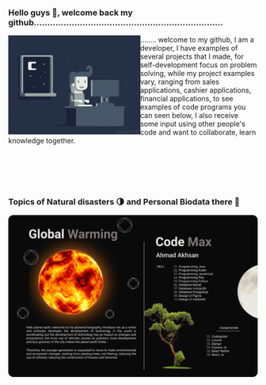 ### Hello guys 👋, welcome back my github......................................................................
<p>  <img align="left" src="giphy.gif" height="200" >........
welcome to my github, I am a developer, I have examples of several projects that I made, for self-development focus on problem solving, while my project examples vary, ranging from sales applications, cashier applications, financial applications, to see examples of code programs you can seen below, I also receive some input using other people's code and want to collaborate, learn knowledge together.  </p> 
</div>
<br><br><br><br>



### Topics of Natural disasters 🌗 and Personal Biodata there 📝


![screenshot](screen1.png)

  

<!--
**ahmadakhsan/ahmadakhsan** is a ✨ _special_ ✨ repository because its `README.md` (this file) appears on your GitHub profile.
<img src=”http://link-foto”>
width="200" style="max-width:100%;"
Here are some ideas to get you started:

- 🔭 I’m currently working on ...
- 🌱 I’m currently learning ...
- 👯 I’m looking to collaborate on ...
- 🤔 I’m looking for help with ...
- 💬 Ask me about ...
- 📫 How to reach me: ...
- 😄 Pronouns: ...
- ⚡ Fun fact: ...
-->
